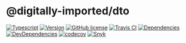 # @digitally-imported/dto
[![Typescript](https://img.shields.io/badge/%3C%2F%3E-TypeScript-blue.svg?style=flat-square)](https://www.typescriptlang.org/)
[![Version](https://img.shields.io/npm/v/@digitally-imported/dto?style=flat-square)](https://www.npmjs.com/package/@digitally-imported/dto)
[![GitHub license](https://img.shields.io/github/license/pigulla/di?style=flat-square)](https://github.com/pigulla/di/blob/master/LICENSE)
[![Travis CI](https://img.shields.io/travis/com/pigulla/di/master?style=flat-square)](https://travis-ci.com/pigulla/di)
[![Dependencies](https://img.shields.io/david/pigulla/di?path=packages/dto&style=flat-square)](https://david-dm.org/pigulla/di?path=packages%2Fdto)
[![DevDependencies](https://img.shields.io/david/dev/pigulla/di?path=packages/dto&style=flat-square)](https://david-dm.org/dev/pigulla/di?path=packages%2Fdto)
[![codecov](https://img.shields.io/codecov/c/github/pigulla/di?flag=dto&style=flat-square)](https://codecov.io/gh/pigulla/di/tree/master/packages/dto/src)
[![Snyk](https://snyk.io/test/github/pigulla/di/badge.svg?targetFile=packages/dto/package.json&style=flat-square)](https://snyk.io/test/github/pigulla/di?targetFile=packages%2Fdto%2Fpackage.json&tab=dependencies)
